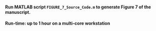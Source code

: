 #### Run MATLAB script <code>FIGURE_7_Source_Code.m</code> to generate Figure 7 of the manuscript. 
#### Run-time: up to 1 hour on a multi-core workstation
